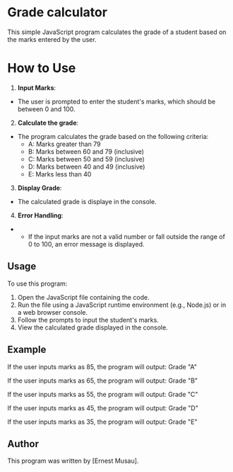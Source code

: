 # Grade calculator
This simple JavaScript program calculates the grade of a student based on the marks entered by the user.

# How to Use
1. **Input Marks**:
- The user is prompted to enter the student's marks, which should be between 0 and 100.

2. **Calculate the grade**:
- The program calculates the grade based on the following criteria:
     - A: Marks greater than 79
     - B: Marks between 60 and 79 (inclusive)
     - C: Marks between 50 and 59 (inclusive)
     - D: Marks between 40 and 49 (inclusive)
     - E: Marks less than 40

3. **Display Grade**:
- The calculated grade is displaye in the console.

4. **Error Handling**:
- - If the input marks are not a valid number or fall outside the range of 0 to 100, an error message is displayed.

## Usage

To use this program:

1. Open the JavaScript file containing the code.
2. Run the file using a JavaScript runtime environment (e.g., Node.js) or in a web browser console.
3. Follow the prompts to input the student's marks.
4. View the calculated grade displayed in the console.

## Example
If the user inputs marks as 85, the program will output: Grade "A"

If the user inputs marks as 65, the program will output: Grade "B"

If the user inputs marks as  55, the program will output: Grade "C"

If the user inputs marks as 45, the program will output: Grade "D"

If the user inputs marks as 35, the program will output: Grade "E"

## Author

This program was written by [Ernest Musau].
